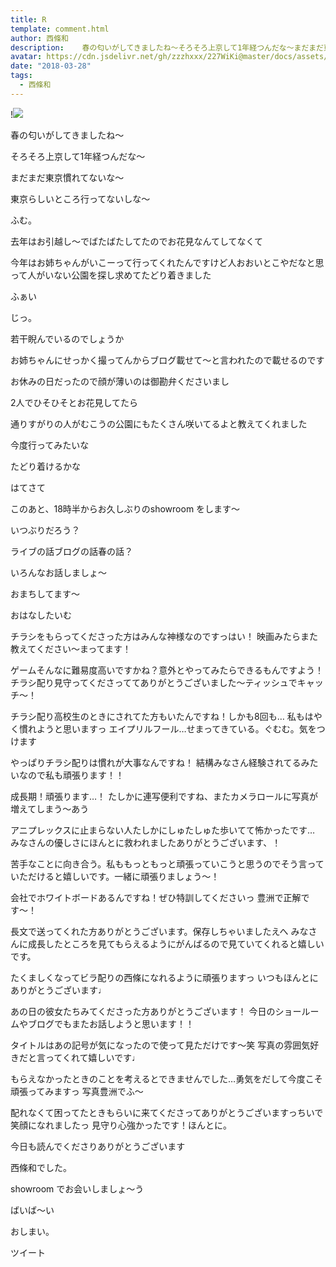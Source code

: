 ```yaml
---
title: R
template: comment.html
author: 西條和
description:    春の匂いがしてきましたね〜そろそろ上京して1年経つんだな〜まだまだ東京慣れてないな〜東京らしいところ行ってない...
avatar: https://cdn.jsdelivr.net/gh/zzzhxxx/227WiKi@master/docs/assets/photo/avatar/nagomi.jpg
date: "2018-03-28"
tags:
  - 西條和
---
```


!![](https://cdn.jsdelivr.net/gh/227WiKi/227WiKi-image@master/blog-image/nagomi-2018-03-28_1.jpg)










春の匂いがしてきましたね〜











そろそろ上京して1年経つんだな〜









まだまだ東京慣れてないな〜











東京らしいところ行ってないしな〜







ふむ。










去年はお引越し〜でばたばたしてたのでお花見なんてしてなくて









今年はお姉ちゃんがいこーって行ってくれたんですけど人おおいとこやだなと思って人がいない公園を探し求めてたどり着きました













ふぁい









じっ。









若干睨んでいるのでしょうか













お姉ちゃんにせっかく撮ってんからブログ載せて〜と言われたので載せるのです













お休みの日だったので顔が薄いのは御勘弁くださいまし




















2人でひそひそとお花見してたら








通りすがりの人がむこうの公園にもたくさん咲いてるよと教えてくれました








今度行ってみたいな








たどり着けるかな













はてさて









このあと、18時半からお久しぶりのshowroom をします〜








いつぶりだろう？ 










ライブの話ブログの話春の話？







いろんなお話しましょ〜










おまちしてます〜











おはなしたいむ






チラシをもらってくださった方はみんな神様なのですっはい！
映画みたらまた教えてください〜まってます！





ゲームそんなに難易度高いですかね？意外とやってみたらできるもんですよう！
チラシ配り見守ってくださっててありがとうございました〜ティッシュでキャッチ〜！






チラシ配り高校生のときにされてた方もいたんですね！しかも8回も…
私もはやく慣れようと思いますっ
エイプリルフール…せまってきている。ぐむむ。気をつけます





やっぱりチラシ配りは慣れが大事なんですね！
結構みなさん経験されてるみたいなので私も頑張ります！！





成長期！頑張ります…！
たしかに連写便利ですね、またカメラロールに写真が増えてしまう〜あう






アニプレックスに止まらない人たしかにしゅたしゅた歩いてて怖かったです…
みなさんの優しさにほんとに救われましたありがとうございます、！







苦手なことに向き合う。私ももっともっと頑張っていこうと思うのでそう言っていただけると嬉しいです。一緒に頑張りましょう〜！








会社でホワイトボードあるんですね！ぜひ特訓してくださいっ
豊洲で正解です〜！







長文で送ってくれた方ありがとうございます。保存しちゃいましたえへ
みなさんに成長したところを見てもらえるようにがんばるので見ていてくれると嬉しいです。





たくましくなってビラ配りの西條になれるように頑張りますっ
いつもほんとにありがとうございます♩




あの日の彼女たちみてくださった方ありがとうございます！
今日のショールームやブログでもまたお話しようと思います！！







タイトルはあの記号が気になったので使って見ただけです〜笑
写真の雰囲気好きだと言ってくれて嬉しいです♩




もらえなかったときのことを考えるとできませんでした…勇気をだして今度こそ頑張ってみますっ
写真豊洲でふ〜





配れなくて困ってたときもらいに来てくださってありがとうございますっちいで笑顔になれましたっ
見守り心強かったです！ほんとに。










今日も読んでくださりありがとうございます







西條和でした。







showroom でお会いしましょ〜う








ばいば〜い









おしまい。


ツイート



